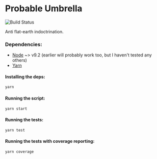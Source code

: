 # Probable Umbrella

![Build Status](https://circleci.com/gh/22a/probable-umbrella.png)

Anti flat-earth indoctrination.

### Dependencies:
* [Node](https://nodejs.org) ~> v9.2 (earlier will probably work too, but I haven't tested any others)
* [Yarn](https://yarnpkg.com)

#### Installing the deps:
```bash
yarn
```

#### Running the script:
```bash
yarn start
```

#### Running the tests:
```bash
yarn test
```

#### Running the tests with coverage reporting:
```bash
yarn coverage
```
